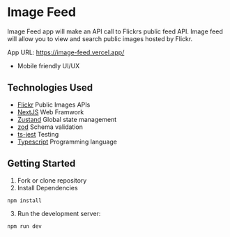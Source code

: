 # Image Feed

Image Feed app will make an API call to Flickrs public feed API. Image feed will allow you to view and search public images hosted by Flickr.

App URL: https://image-feed.vercel.app/

- Mobile friendly UI/UX

## Technologies Used

- [Flickr]() Public Images APIs
- [NextJS](https://nextjs.org/) Web Framwork
- [Zustand](https://github.com/pmndrs/zustand) Global state management
- [zod](https://zod.dev/?id=from-npm-nodebun) Schema validation
- [ts-jest](https://kulshekhar.github.io/ts-jest/docs/) Testing
- [Typescript](https://www.typescriptlang.org/) Programming language

## Getting Started

1. Fork or clone repository
2. Install Dependencies

```bash
npm install
```

3. Run the development server:

```bash
npm run dev
```
